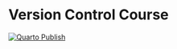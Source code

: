 # Version Control Course

[![Quarto Publish](https://github.com/lnnrtwttkhn/versioncontrol-course-mpib-2024/actions/workflows/publish.yml/badge.svg)](https://github.com/lnnrtwttkhn/versioncontrol-course-mpib-2024/actions/workflows/publish.yml)

